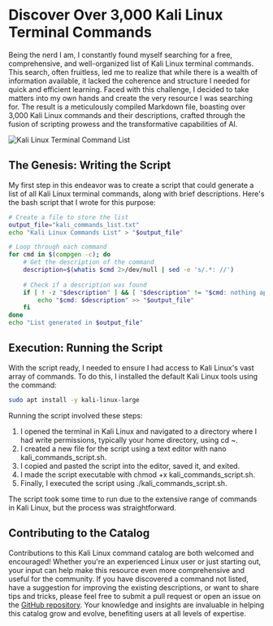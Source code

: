 # Discover Over 3,000 Kali Linux Terminal Commands

Being the nerd I am, I constantly found myself searching for a free, comprehensive, and well-organized list of Kali Linux terminal commands. This search, often fruitless, led me to realize that while there is a wealth of information available, it lacked the coherence and structure I needed for quick and efficient learning. Faced with this challenge, I decided to take matters into my own hands and create the very resource I was searching for. The result is a meticulously compiled Markdown file, boasting over 3,000 Kali Linux commands and their descriptions, crafted through the fusion of scripting prowess and the transformative capabilities of AI.

![Kali Linux Terminal Command List](https://onedrive.live.com/embed?resid=4B1C8510CEF67D18%218641&authkey=%21AGrXi3xoie-u_QY&width=1877&height=998)

## The Genesis: Writing the Script

My first step in this endeavor was to create a script that could generate a list of all Kali Linux terminal commands, along with brief descriptions. Here's the bash script that I wrote for this purpose:

```bash
# Create a file to store the list
output_file="kali_commands_list.txt"
echo "Kali Linux Commands List" > "$output_file"

# Loop through each command
for cmd in $(compgen -c); do
    # Get the description of the command
    description=$(whatis $cmd 2>/dev/null | sed -e 's/.*: //')
    
    # Check if a description was found
    if [ ! -z "$description" ] && [ "$description" != "$cmd: nothing appropriate" ]; then
        echo "$cmd: $description" >> "$output_file"
    fi
done
echo "List generated in $output_file"
```

## Execution: Running the Script

With the script ready, I needed to ensure I had access to Kali Linux's vast array of commands. To do this, I installed the default Kali Linux tools using the command:

```bash
sudo apt install -y kali-linux-large
```

Running the script involved these steps:

1. I opened the terminal in Kali Linux and navigated to a directory where I had write permissions, typically your home directory, using cd ~.
2. I created a new file for the script using a text editor with nano kali_commands_script.sh.
3. I copied and pasted the script into the editor, saved it, and exited.
4. I made the script executable with chmod +x kali_commands_script.sh.
5. Finally, I executed the script using ./kali_commands_script.sh.
   
The script took some time to run due to the extensive range of commands in Kali Linux, but the process was straightforward.

## Contributing to the Catalog

Contributions to this Kali Linux command catalog are both welcomed and encouraged! Whether you're an experienced Linux user or just starting out, your input can help make this resource even more comprehensive and useful for the community. If you have discovered a command not listed, have a suggestion for improving the existing descriptions, or want to share tips and tricks, please feel free to submit a pull request or open an issue on the [GitHub repository](https://github.com/WeslenLakins/kali-linux-terminal-commands/). Your knowledge and insights are invaluable in helping this catalog grow and evolve, benefiting users at all levels of expertise.
